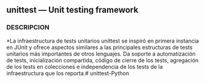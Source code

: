 ##  unittest — Unit testing framework

### DESCRIPCION 

*La infraestructura de tests unitarios unittest se inspiró en primera instancia en JUnit y ofrece aspectos similares a las principales estructuras de tests unitarios más importantes de otros lenguajes. Da soporte a automatización de tests, inicialización compartida, código de cierre de los tests, agregación de los tests en colecciones e independencia de los tests de la infraestructura que los reporta.# unittest-Python
